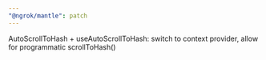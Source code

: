 ```yaml
---
"@ngrok/mantle": patch
---
```


AutoScrollToHash + useAutoScrollToHash: switch to context provider, allow for programmatic scrollToHash()
